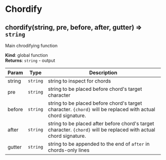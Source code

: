 # Chordify

<a name="chordify"></a>
## chordify(string, pre, before, after, gutter) ⇒ <code>string</code>
Main chrodifying function

**Kind**: global function  
**Returns**: <code>string</code> - output  

| Param | Type | Description |
| --- | --- | --- |
| string | <code>string</code> | string to inspect for chords |
| pre | <code>string</code> | string to be placed before chord's target character |
| before | <code>string</code> | string to be placed before chord's target character. `{chord}` will be replaced with actual chord signature. |
| after | <code>string</code> | string to be placed after before chord's target character. `{chord}` will be replaced with actual chord signature. |
| gutter | <code>string</code> | string to be appended to the end of `after` in chords-only lines |

